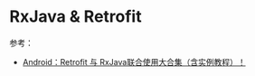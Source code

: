 # RxJava & Retrofit

参考：

+ [Android：Retrofit 与 RxJava联合使用大合集（含实例教程）！](https://blog.csdn.net/carson_ho/article/details/79125101)

